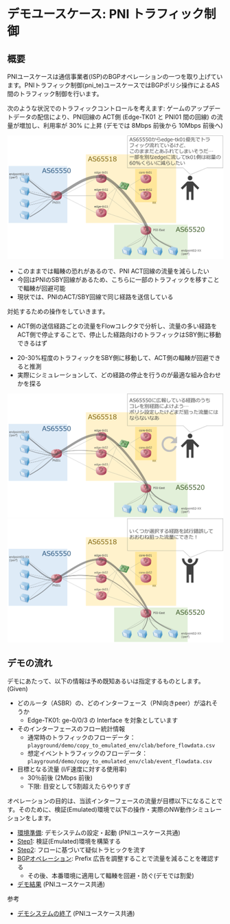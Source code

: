 # デモユースケース: PNI トラフィック制御

## 概要

PNIユースケースは通信事業者(ISP)のBGPオペレーションの一つを取り上げています。PNIトラフィック制御(pni_te)ユースケースではBGPポリシ操作によるAS間のトラフィック制御を行います。

次のような状況でのトラフィックコントロールを考えます: ゲームのアップデートデータの配信により、PNI回線の ACT側 (Edge-TK01 と PNI01 間の回線) の流量が増加し、利用率が 30% に上昇 (デモでは 8Mbps 前後から 10Mbps 前後へ)

![pni usecase situation](fig/pni_usecase_1.png)

- このままでは輻輳の恐れがあるので、PNI ACT回線の流量を減らしたい
- 今回はPNIのSBY回線があるため、こちらに一部のトラフィックを移すことで輻輳が回避可能
- 現状では、PNIのACT/SBY回線で同じ経路を送信している

対処するための操作をしていきます。
* ACT側の送信経路ごとの流量をFlowコレクタで分析し、流量の多い経路をACT側で停止することで、停止した経路向けのトラフィックはSBY側に移動できるはず
- 20-30%程度のトラフィックをSBY側に移動して、ACT側の輻輳が回避できると推測
- 実際にシミュレーションして、どの経路の停止を行うのが最適な組み合わせかを探る

![pni usecase ops1](fig/pni_usecase_2.png)
![pni usecase ops2](fig/pni_usecase_3.png)

## デモの流れ

デモにあたって、以下の情報は予め既知あるいは指定するものとします。(Given)
- どのルータ（ASBR）の、どのインターフェース（PNI向きpeer）が溢れそうか
  - Edge-TK01: ge-0/0/3 の Interface を対象としています
- そのインターフェースのフロー統計情報
  - 通常時のトラフィックのフローデータ：`playground/demo/copy_to_emulated_env/clab/before_flowdata.csv`
  - 想定イベントトラフィックのフローデータ：`playground/demo/copy_to_emulated_env/clab/event_flowdata.csv`
- 目標となる流量 (I/F速度に対する使用率)
  - 30％前後 (2Mbps 前後)
  - 下限: 目安として5割超えたらやりすぎ

オペレーションの目的は、当該インターフェースの流量が目標以下になることです。そのために、検証(Emulated)環境で以下の操作・実際のNW動作シミュレーションをします。
- [環境準備](../pni/provision.md): デモシステムの設定・起動 (PNIユースケース共通)
- [Step1](./step1.md): 検証(Emulated)環境を構築する
- [Step2](./step2.md): フローに基づいて疑似トラヒックを流す
- [BGPオペレーション](./operation.md): Prefix 広告を調整することで流量を減ることを確認する
  - その後、本番環境に適用して輻輳を回避・防ぐ(デモでは割愛)
- [デモ結果](../pni/result.md) (PNIユースケース共通)

参考
- [デモシステムの終了](../pni/cleanup.md) (PNIユースケース共通)
